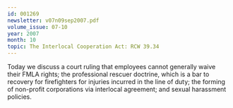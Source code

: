 ```yaml
---
id: 001269
newsletter: v07n09sep2007.pdf
volume_issue: 07-10
year: 2007
month: 10
topic: The Interlocal Cooperation Act: RCW 39.34
---
```


Today we discuss a court ruling that employees cannot generally waive their FMLA rights; the professional rescuer doctrine, which is a bar to recovery for firefighters for injuries incurred in the line of duty; the forming of non-profit corporations via interlocal agreement; and sexual harassment policies.